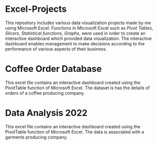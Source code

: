 # Excel-Projects
This repository includes various data visualization projects made by me using Microsoft Excel.
Functions in Microsoft Excel such as *Pivot Tables*, *Slicers*, *Statistical functions*, *Graphs*, were used in order to create an interactive dashboard which provided data visualization. The interactive dashboard enables management to make decisions according to the performance of various aspects of their business.

# Coffee Order Database
This excel file contains an interactive dashboard created using the PivotTable function of Microsoft Excel. The dataset is has the details of orders of a coffee producing company.
# Data Analysis 2022
This excel file contains an interactive dashboard created using the PivotTable function of Microsoft Excel. The data is associated with a garments producing company.
